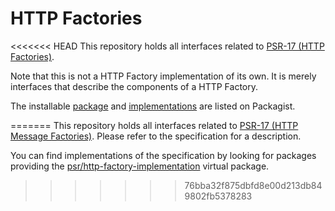 HTTP Factories
==============

<<<<<<< HEAD
This repository holds all interfaces related to [PSR-17 (HTTP Factories)][psr-url].

Note that this is not a HTTP Factory implementation of its own. It is merely interfaces that describe the components of a HTTP Factory.

The installable [package][package-url] and [implementations][implementation-url] are listed on Packagist.

[psr-url]: https://www.php-fig.org/psr/psr-17/
[package-url]: https://packagist.org/packages/psr/http-factory
[implementation-url]: https://packagist.org/providers/psr/http-factory-implementation
=======
This repository holds all interfaces related to [PSR-17 (HTTP Message Factories)][psr-17]. 
Please refer to the specification for a description.

You can find implementations of the specification by looking for packages providing the 
[psr/http-factory-implementation](https://packagist.org/providers/psr/http-factory-implementation) virtual package.

[psr-17]: https://www.php-fig.org/psr/psr-17/
>>>>>>> 76bba32f875dbfd8e00d213db849802fb5378283
